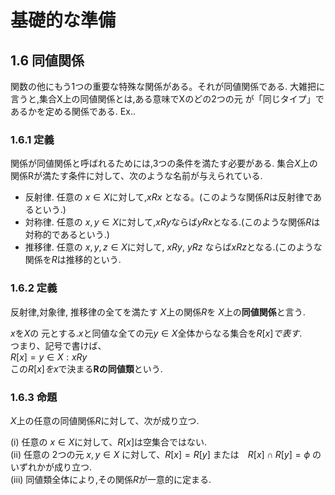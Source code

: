 # 基礎的な準備

## 1.6 同値関係

関数の他にもう1つの重要な特殊な関係がある。それが同値関係である. 大雑把に言うと,集合X上の同値関係とは,ある意味でXのどの2つの元 が「同じタイプ」であるかを定める関係である.
Ex..

### 1.6.1 定義

関係が同値関係と呼ばれるためには,3つの条件を満たす必要がある.
集合$X$上の関係Rが満たす条件に対して、次のような名前が与えられている.

* 反射律. 任意の $x\in X$に対して,$xRx$ となる。(このような関係$R$は反射律であるという.)
* 対称律. 任意の $x, y\in X$に対して,$xRy$ならば$yRx$となる.(このような関係$R$は対称的であるという.)
* 推移律. 任意の $x, y, z\in X$に対して, $xRy$, $yRz$ ならば$xRz$となる.(このような関係を$R$は推移的という.

### 1.6.2 定義

反射律,対象律, 推移律の全てを満たす $X$上の関係$R$を $X$上の**同値関係**と言う.

$x$を$X$の 元とする.$x$と同値な全ての元$y \in X$全体からなる集合を$R[x]で表す.$  
つまり、記号で書けば、  
$R[x] = {y \in X: xRy}$  
この$R[x]をx$で決まる**Rの同値類**という.

### 1.6.3 命題

$X$上の任意の同値関係$R$に対して、次が成り立つ.

(i) 任意の $x\in X$に対して、$R[x]$は空集合ではない.  
(ii) 任意の 2つの元 $x, y\in X$ に対して、$R[x] = R[y]$ または　$R[x] \cap R[y] = \phi$ のいずれかが成り立つ.  
(iii) 同値類全体により,その関係$R$が一意的に定まる.


